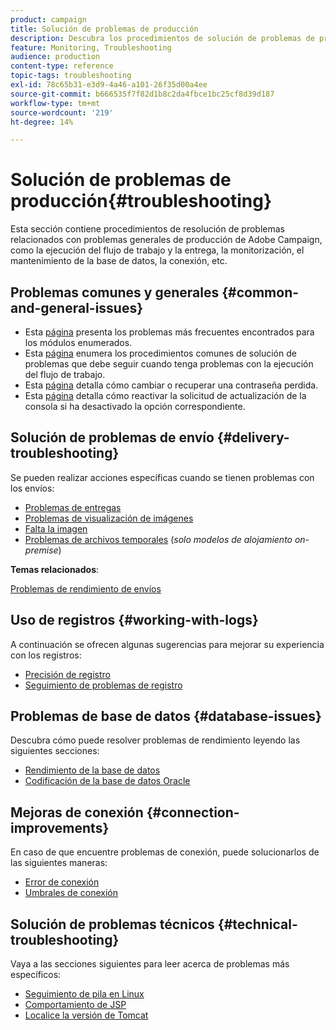 ```yaml
---
product: campaign
title: Solución de problemas de producción
description: Descubra los procedimientos de solución de problemas de producción relacionados con la configuración de Adobe Campaign, la monitorización, el proceso de actualización, el procesamiento de datos y el procedimiento de mantenimiento de la base de datos
feature: Monitoring, Troubleshooting
audience: production
content-type: reference
topic-tags: troubleshooting
exl-id: 78c65b31-e3d9-4a46-a101-26f35d00a4ee
source-git-commit: b666535f7f82d1b8c2da4fbce1bc25cf8d39d187
workflow-type: tm+mt
source-wordcount: '219'
ht-degree: 14%

---
```


# Solución de problemas de producción{#troubleshooting}



Esta sección contiene procedimientos de resolución de problemas relacionados con problemas generales de producción de Adobe Campaign, como la ejecución del flujo de trabajo y la entrega, la monitorización, el mantenimiento de la base de datos, la conexión, etc.

## Problemas comunes y generales {#common-and-general-issues}

* Esta [página](../../production/using/modules-and-frequent-issues.md) presenta los problemas más frecuentes encontrados para los módulos enumerados.
* Esta [página](../../production/using/workflow-execution.md) enumera los procedimientos comunes de solución de problemas que debe seguir cuando tenga problemas con la ejecución del flujo de trabajo.
* Esta [página](../../production/using/lost-password.md) detalla cómo cambiar o recuperar una contraseña perdida.
* Esta [página](../../production/using/console-update.md) detalla cómo reactivar la solicitud de actualización de la consola si ha desactivado la opción correspondiente.

## Solución de problemas de envío {#delivery-troubleshooting}

Se pueden realizar acciones específicas cuando se tienen problemas con los envíos:
* [Problemas de entregas](../../production/using/performance-and-throughput-issues.md#deliverability_issues)
* [Problemas de visualización de imágenes](../../production/using/image-display-issues.md)
* [Falta la imagen](../../production/using/images-missing.md)
* [Problemas de archivos temporales](../../production/using/temporary-files.md) (*solo modelos de alojamiento on-premise*)

**Temas relacionados**:

[Problemas de rendimiento de envíos](../../delivery/using/delivery-performances.md)

## Uso de registros {#working-with-logs}

A continuación se ofrecen algunas sugerencias para mejorar su experiencia con los registros:

* [Precisión de registro](../../production/using/log-precision.md)
* [Seguimiento de problemas de registro](../../production/using/tracking-logs-issues.md)

## Problemas de base de datos {#database-issues}

Descubra cómo puede resolver problemas de rendimiento leyendo las siguientes secciones:

* [Rendimiento de la base de datos](../../production/using/database-performances.md)
* [Codificación de la base de datos Oracle](../../production/using/encoding-of-the-oracle-database.md)

## Mejoras de conexión {#connection-improvements}

En caso de que encuentre problemas de conexión, puede solucionarlos de las siguientes maneras:

* [Error de conexión](../../production/using/failure-to-connect.md)
* [Umbrales de conexión](../../production/using/connection-thresholds.md)

## Solución de problemas técnicos {#technical-troubleshooting}

Vaya a las secciones siguientes para leer acerca de problemas más específicos:

* [Seguimiento de pila en Linux](../../production/using/stack-trace-in-linux.md)
* [Comportamiento de JSP](../../production/using/jsp-behavior.md)
* [Localice la versión de Tomcat](../../production/using/locate-tomcat-version.md)
